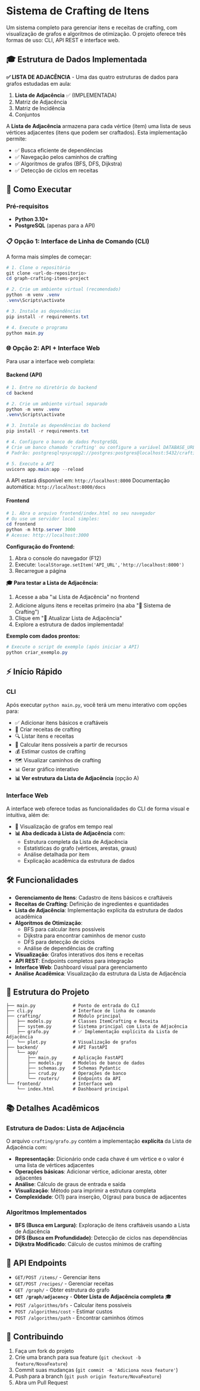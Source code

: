 # Sistema de Crafting de Itens

Um sistema completo para gerenciar itens e receitas de crafting, com visualização de grafos e algoritmos de otimização. O projeto oferece três formas de uso: CLI, API REST e interface web.

## 🎓 **Estrutura de Dados Implementada**

**✅ LISTA DE ADJACÊNCIA** - Uma das quatro estruturas de dados para grafos estudadas em aula:

1. **Lista de Adjacência** ✅ (IMPLEMENTADA)
2. Matriz de Adjacência
3. Matriz de Incidência  
4. Conjuntos

A **Lista de Adjacência** armazena para cada vértice (item) uma lista de seus vértices adjacentes (itens que podem ser craftados). Esta implementação permite:
- ✅ Busca eficiente de dependências
- ✅ Navegação pelos caminhos de crafting
- ✅ Algoritmos de grafos (BFS, DFS, Dijkstra)
- ✅ Detecção de ciclos em receitas

## 🚀 Como Executar

### Pré-requisitos

- **Python 3.10+**
- **PostgreSQL** (apenas para a API)

### 📋 Opção 1: Interface de Linha de Comando (CLI)

A forma mais simples de começar:

```powershell
# 1. Clone o repositório
git clone <url-do-repositorio>
cd graph-crafting-items-project

# 2. Crie um ambiente virtual (recomendado)
python -m venv .venv
.venv\Scripts\activate

# 3. Instale as dependências
pip install -r requirements.txt

# 4. Execute o programa
python main.py
```

### 🌐 Opção 2: API + Interface Web

Para usar a interface web completa:

#### Backend (API)

```powershell
# 1. Entre no diretório do backend
cd backend

# 2. Crie um ambiente virtual separado
python -m venv .venv
.venv\Scripts\activate

# 3. Instale as dependências do backend
pip install -r requirements.txt

# 4. Configure o banco de dados PostgreSQL
# Crie um banco chamado 'crafting' ou configure a variável DATABASE_URL
# Padrão: postgresql+psycopg2://postgres:postgres@localhost:5432/crafting

# 5. Execute a API
uvicorn app.main:app --reload
```

A API estará disponível em: `http://localhost:8000`
Documentação automática: `http://localhost:8000/docs`

#### Frontend

```powershell
# 1. Abra o arquivo frontend/index.html no seu navegador
# Ou use um servidor local simples:
cd frontend
python -m http.server 3000
# Acesse: http://localhost:3000
```

**Configuração do Frontend:**
1. Abra o console do navegador (F12)
2. Execute: `localStorage.setItem('API_URL','http://localhost:8000')`
3. Recarregue a página

**🎓 Para testar a Lista de Adjacência:**
1. Acesse a aba "📊 Lista de Adjacência" no frontend
2. Adicione alguns itens e receitas primeiro (na aba "🔧 Sistema de Crafting")
3. Clique em "🔄 Atualizar Lista de Adjacência"
4. Explore a estrutura de dados implementada!

**Exemplo com dados prontos:**
```powershell
# Execute o script de exemplo (após iniciar a API)
python criar_exemplo.py
```

## ⚡ Início Rápido

### CLI
Após executar `python main.py`, você terá um menu interativo com opções para:
- ✅ Adicionar itens básicos e craftáveis
- 📝 Criar receitas de crafting
- 🔍 Listar itens e receitas
- 🎯 Calcular itens possíveis a partir de recursos
- 💰 Estimar custos de crafting
- 🗺️ Visualizar caminhos de crafting
- 📊 Gerar gráfico interativo
- **📊 Ver estrutura da Lista de Adjacência** (opção A)

### Interface Web
A interface web oferece todas as funcionalidades do CLI de forma visual e intuitiva, além de:
- 🎨 Visualização de grafos em tempo real
- **📊 Aba dedicada à Lista de Adjacência** com:
  - Estrutura completa da Lista de Adjacência
  - Estatísticas do grafo (vértices, arestas, graus)
  - Análise detalhada por item
  - Explicação acadêmica da estrutura de dados

## 🛠️ Funcionalidades

- **Gerenciamento de Itens**: Cadastro de itens básicos e craftáveis
- **Receitas de Crafting**: Definição de ingredientes e quantidades
- **Lista de Adjacência**: Implementação explícita da estrutura de dados acadêmica
- **Algoritmos de Otimização**:
  - BFS para calcular itens possíveis
  - Dijkstra para encontrar caminhos de menor custo
  - DFS para detecção de ciclos
  - Análise de dependências de crafting
- **Visualização**: Grafos interativos dos itens e receitas
- **API REST**: Endpoints completos para integração
- **Interface Web**: Dashboard visual para gerenciamento
- **Análise Acadêmica**: Visualização da estrutura da Lista de Adjacência

## 📁 Estrutura do Projeto

```
├── main.py              # Ponto de entrada do CLI
├── cli.py               # Interface de linha de comando
├── crafting/            # Módulo principal
│   ├── models.py        # Classes ItemCrafting e Receita
│   ├── system.py        # Sistema principal com Lista de Adjacência
│   ├── grafo.py         # ✅ Implementação explícita da Lista de Adjacência
│   └── plot.py          # Visualização de grafos
├── backend/             # API FastAPI
│   └── app/
│       ├── main.py      # Aplicação FastAPI
│       ├── models.py    # Modelos de banco de dados
│       ├── schemas.py   # Schemas Pydantic
│       ├── crud.py      # Operações de banco
│       └── routers/     # Endpoints da API
└── frontend/            # Interface web
    └── index.html       # Dashboard principal
```

## 📚 **Detalhes Acadêmicos**

### Estrutura de Dados: Lista de Adjacência

O arquivo `crafting/grafo.py` contém a implementação **explícita** da Lista de Adjacência com:

- **Representação**: Dicionário onde cada chave é um vértice e o valor é uma lista de vértices adjacentes
- **Operações básicas**: Adicionar vértice, adicionar aresta, obter adjacentes
- **Análise**: Cálculo de graus de entrada e saída
- **Visualização**: Método para imprimir a estrutura completa
- **Complexidade**: O(1) para inserção, O(grau) para busca de adjacentes

### Algoritmos Implementados

- **BFS (Busca em Largura)**: Exploração de itens craftáveis usando a Lista de Adjacência
- **DFS (Busca em Profundidade)**: Detecção de ciclos nas dependências
- **Dijkstra Modificado**: Cálculo de custos mínimos de crafting

## 🔌 API Endpoints

- `GET/POST /items/` - Gerenciar itens
- `GET/POST /recipes/` - Gerenciar receitas  
- `GET /graph/` - Obter estrutura do grafo
- **`GET /graph/adjacency`** - **Obter Lista de Adjacência completa** 🎓
- `POST /algorithms/bfs` - Calcular itens possíveis
- `POST /algorithms/cost` - Estimar custos
- `POST /algorithms/path` - Encontrar caminhos ótimos

## 🤝 Contribuindo

1. Faça um fork do projeto
2. Crie uma branch para sua feature (`git checkout -b feature/NovaFeature`)
3. Commit suas mudanças (`git commit -m 'Adiciona nova feature'`)
4. Push para a branch (`git push origin feature/NovaFeature`)
5. Abra um Pull Request

